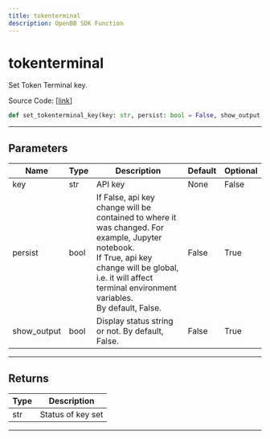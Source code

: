 ```yaml
---
title: tokenterminal
description: OpenBB SDK Function
---
```


# tokenterminal

Set Token Terminal key.

Source Code: [[link](https://github.com/OpenBB-finance/OpenBBTerminal/tree/main/openbb_terminal/keys_model.py#L2273)]

```python
def set_tokenterminal_key(key: str, persist: bool = False, show_output: bool = False) -> str
```
---
## Parameters

| Name | Type | Description | Default | Optional |
| ---- | ---- | ----------- | ------- | -------- |
| key | str | API key | None | False |
| persist | bool | If False, api key change will be contained to where it was changed. For example, Jupyter notebook.<br/>If True, api key change will be global, i.e. it will affect terminal environment variables.<br/>By default, False. | False | True |
| show_output | bool | Display status string or not. By default, False. | False | True |

---
## Returns

| Type | Description |
| ---- | ----------- |
| str | Status of key set |

---
